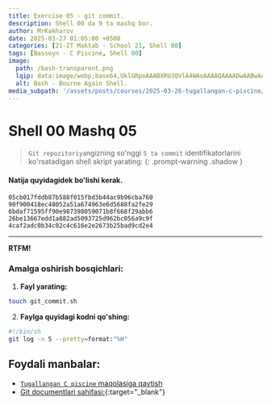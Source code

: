 ```yaml
---
title: Exercise 05 - git commit.
description: Shell 00 da 9 ta mashq bor. 
author: MrKakharov
date: 2025-03-27 01:05:00 +0500
categories: [21-IT Maktab - School 21, Shell 00]
tags: [Basseyn - C Piscine, Shell 00]
image:
  path: /bash-transparent.png
  lqip: data:image/webp;base64,UklGRpoAAABXRUJQVlA4WAoAAAAQAAAADwAABwAAQUxQSDIAAAARL0AmbZurmr57yyIiqE8oiG0bejIYEQTgqiDA9vqnsUSI6H+oAERp2HZ65qP/VIAWAFZQOCBCAAAA8AEAnQEqEAAIAAVAfCWkAALp8sF8rgRgAP7o9FDvMCkMde9PK7euH5M1m6VWoDXf2FkP3BqV0ZYbO6NA/VFIAAAA
  alt: Bash - Bourne Again Shell.
media_subpath: '/assets/posts/courses/2025-03-26-tugallangan-c-piscine/'
---
```


# Shell 00 Mashq 05

> `Git repozitoriya`ngizning so'nggi `5 ta commit` identifikatorlarini ko'rsatadigan shell skript yarating:
{: .prompt-warning .shadow }

#### Natija quyidagidek bo'lishi kerak.

```
05cb017fddb87b588f015fbd3b44ac9b96cba760
90f900418ec48052a51a674963e6d5688fa2fe29
6bdaf71595ff90e987398059071b8f668f29abb6
26be13667edd1a882ad5093725d962bc056a9c9f
4caf2adc0b34c02c4c616e2e2673b25bad9cd2e4
```

***

**RTFM!**

### Amalga oshirish bosqichlari:

1. **Fayl yarating:**

```bash
touch git_commit.sh
```

2. **Faylga quyidagi kodni qo'shing:**

```bash
#!/bin/sh
git log -n 5 --pretty=format:"%H"
```

## Foydali manbalar:

- [`Tugallangan С piscine` maqolasiga qaytish](../tugallangan-c-piscine/)
- [Git documentlari sahifasi:](https://git-scm.com/doc){:target="_blank"}
